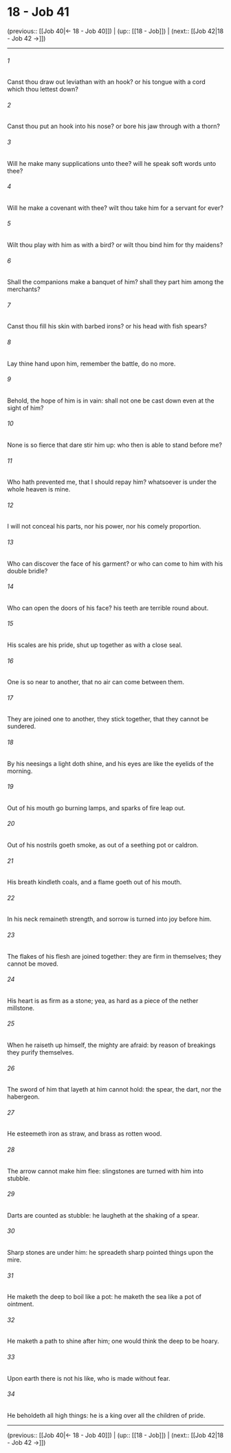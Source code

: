 # 18 - Job 41

(previous:: [[Job 40|← 18 - Job 40]]) | (up:: [[18 - Job]]) | (next:: [[Job 42|18 - Job 42 →]])

***


###### 1 
Canst thou draw out leviathan with an hook? or his tongue with a cord which thou lettest down? 

###### 2 
Canst thou put an hook into his nose? or bore his jaw through with a thorn? 

###### 3 
Will he make many supplications unto thee? will he speak soft words unto thee? 

###### 4 
Will he make a covenant with thee? wilt thou take him for a servant for ever? 

###### 5 
Wilt thou play with him as with a bird? or wilt thou bind him for thy maidens? 

###### 6 
Shall the companions make a banquet of him? shall they part him among the merchants? 

###### 7 
Canst thou fill his skin with barbed irons? or his head with fish spears? 

###### 8 
Lay thine hand upon him, remember the battle, do no more. 

###### 9 
Behold, the hope of him is in vain: shall not one be cast down even at the sight of him? 

###### 10 
None is so fierce that dare stir him up: who then is able to stand before me? 

###### 11 
Who hath prevented me, that I should repay him? whatsoever is under the whole heaven is mine. 

###### 12 
I will not conceal his parts, nor his power, nor his comely proportion. 

###### 13 
Who can discover the face of his garment? or who can come to him with his double bridle? 

###### 14 
Who can open the doors of his face? his teeth are terrible round about. 

###### 15 
His scales are his pride, shut up together as with a close seal. 

###### 16 
One is so near to another, that no air can come between them. 

###### 17 
They are joined one to another, they stick together, that they cannot be sundered. 

###### 18 
By his neesings a light doth shine, and his eyes are like the eyelids of the morning. 

###### 19 
Out of his mouth go burning lamps, and sparks of fire leap out. 

###### 20 
Out of his nostrils goeth smoke, as out of a seething pot or caldron. 

###### 21 
His breath kindleth coals, and a flame goeth out of his mouth. 

###### 22 
In his neck remaineth strength, and sorrow is turned into joy before him. 

###### 23 
The flakes of his flesh are joined together: they are firm in themselves; they cannot be moved. 

###### 24 
His heart is as firm as a stone; yea, as hard as a piece of the nether millstone. 

###### 25 
When he raiseth up himself, the mighty are afraid: by reason of breakings they purify themselves. 

###### 26 
The sword of him that layeth at him cannot hold: the spear, the dart, nor the habergeon. 

###### 27 
He esteemeth iron as straw, and brass as rotten wood. 

###### 28 
The arrow cannot make him flee: slingstones are turned with him into stubble. 

###### 29 
Darts are counted as stubble: he laugheth at the shaking of a spear. 

###### 30 
Sharp stones are under him: he spreadeth sharp pointed things upon the mire. 

###### 31 
He maketh the deep to boil like a pot: he maketh the sea like a pot of ointment. 

###### 32 
He maketh a path to shine after him; one would think the deep to be hoary. 

###### 33 
Upon earth there is not his like, who is made without fear. 

###### 34 
He beholdeth all high things: he is a king over all the children of pride.

***

(previous:: [[Job 40|← 18 - Job 40]]) | (up:: [[18 - Job]]) | (next:: [[Job 42|18 - Job 42 →]])

